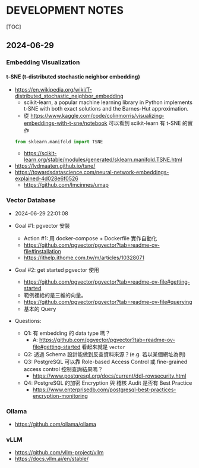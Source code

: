# DEVELOPMENT NOTES

[TOC]

## 2024-06-29

### Embedding Visualization

#### t-SNE (t-distributed stochastic neighbor embedding)

- https://en.wikipedia.org/wiki/T-distributed_stochastic_neighbor_embedding
    - scikit-learn, a popular machine learning library in Python implements t-SNE with both exact solutions and the Barnes-Hut approximation.
    - 從 https://www.kaggle.com/code/colinmorris/visualizing-embeddings-with-t-sne/notebook 可以看到 scikit-learn 有 t-SNE 的實作
    ```python
    from sklearn.manifold import TSNE
    ```
    - https://scikit-learn.org/stable/modules/generated/sklearn.manifold.TSNE.html
- https://lvdmaaten.github.io/tsne/
- https://towardsdatascience.com/neural-network-embeddings-explained-4d028e6f0526
    - https://github.com/lmcinnes/umap

### Vector Database

- 2024-06-29 22:01:08

- Goal #1: pgvector 安裝
    - Action #1: 用 docker-compose + Dockerfile 實作自動化
    - https://github.com/pgvector/pgvector?tab=readme-ov-file#installation
    - https://ithelp.ithome.com.tw/m/articles/10328071
- Goal #2: get started pgvector 使用
    - https://github.com/pgvector/pgvector?tab=readme-ov-file#getting-started
    - 範例裡給的是三維的向量。
    - https://github.com/pgvector/pgvector?tab=readme-ov-file#querying
    - 基本的 Query
- Questions:
    - Q1: 有 embedding 的 data type 嗎？
        - A: https://github.com/pgvector/pgvector?tab=readme-ov-file#getting-started 看起來就是 `vector`
    - Q2: 透過 Schema 設計能做到反查資料來源？(e.g. 若以某個網址為例)
    - Q3: PostgreSQL 可以靠 Role-based Access Control 或 fine-grained access control 控制查詢結果嗎？
        - https://www.postgresql.org/docs/current/ddl-rowsecurity.html
    - Q4: PostgreSQL 的加密 Encryption 與 稽核 Audit 是否有 Best Practice
        - https://www.enterprisedb.com/postgresql-best-practices-encryption-monitoring

### Ollama

- https://github.com/ollama/ollama

### vLLM

- https://github.com/vllm-project/vllm
- https://docs.vllm.ai/en/stable/